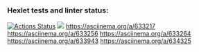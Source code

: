 ### Hexlet tests and linter status:
[![Actions Status](https://github.com/RetY2244/python-project-49/actions/workflows/hexlet-check.yml/badge.svg)](https://github.com/RetY2244/python-project-49/actions)
<a href="https://codeclimate.com/github/RetY2244/python-project-49/maintainability"><img src="https://api.codeclimate.com/v1/badges/60bb25d88783fc5688a8/maintainability" /></a>
https://asciinema.org/a/633217
https://asciinema.org/a/633256
https://asciinema.org/a/633264
https://asciinema.org/a/633943
https://asciinema.org/a/634325